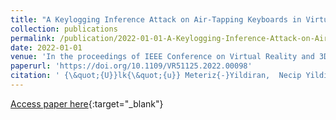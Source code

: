 ```yaml
---
title: "A Keylogging Inference Attack on Air-Tapping Keyboards in Virtual Environments"
collection: publications
permalink: /publication/2022-01-01-A-Keylogging-Inference-Attack-on-Air-Tapping-Keyboards-in-Virtual-Environments
date: 2022-01-01
venue: 'In the proceedings of IEEE Conference on Virtual Reality and 3D User Interfaces, VR 2022, Christchurch, New Zealand, March 12-16, 2022'
paperurl: 'https://doi.org/10.1109/VR51125.2022.00098'
citation: ' {\&quot;{U}}lk{\&quot;{u}} Meteriz{-}Yildiran,  Necip Yildiran,  Amro Awad,  David Mohaisen, &quot;A Keylogging Inference Attack on Air-Tapping Keyboards in Virtual Environments.&quot; In the proceedings of IEEE Conference on Virtual Reality and 3D User Interfaces, VR 2022, Christchurch, New Zealand, March 12-16, 2022, 2022.'
---
```

[Access paper here](https://doi.org/10.1109/VR51125.2022.00098){:target="_blank"}
